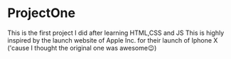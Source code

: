 # ProjectOne
This is the first project I did after learning HTML,CSS and JS 
This is highly inspired by the launch website of Apple Inc. for their launch of Iphone X ('cause I thought the original one was awesome😉)

